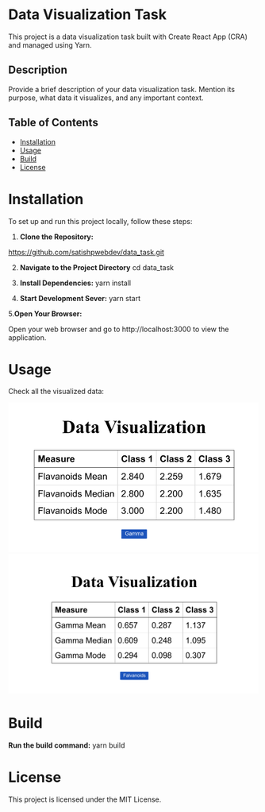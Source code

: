 # Data Visualization Task

This project is a data visualization task built with Create React App (CRA) and managed using Yarn.

## Description

Provide a brief description of your data visualization task. Mention its purpose, what data it visualizes, and any important context.

## Table of Contents

-  [Installation](#installation)
-  [Usage](#usage)
-  [Build](#build)
-  [License](#license)

# Installation

To set up and run this project locally, follow these steps:

1. **Clone the Repository:**

https://github.com/satishpwebdev/data_task.git

2. **Navigate to the Project Directory**
   cd data_task

3. **Install Dependencies:**
   yarn install

4. **Start Development Sever:**
   yarn start

5.**Open Your Browser:**

Open your web browser and go to http://localhost:3000 to view the application.

# Usage

Check all the visualized data:

![Screenshot 1](public/Screenshot_Task_1.png)
![Screenshot 2](public/Screenshot_Task_2.png)

# Build

**Run the build command:**
yarn build

# License

This project is licensed under the MIT License.
